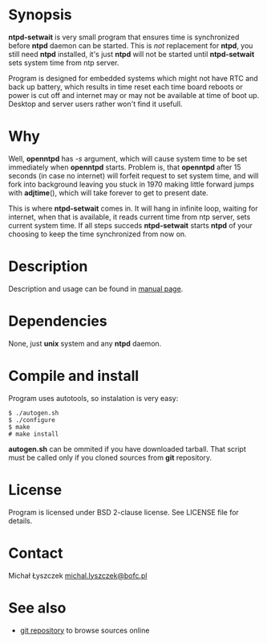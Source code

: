 [kursg-meta]: # (order: 1)

Synopsis
========

**ntpd-setwait** is very small program that ensures time is synchronized before
**ntpd** daemon can be started. This is *not* replacement for **ntpd**, you
still need **ntpd** installed, it's just **ntpd** will not be started until
**ntpd-setwait** sets system time from ntp server.

Program is designed for embedded systems which might not have RTC and back
up battery, which results in time reset each time board reboots or power is
cut off and internet may or may not be available at time of boot up. Desktop
and server users rather won't find it usefull.

Why
===

Well, **openntpd** has *-s* argument, which will cause system time to be set
immediately when **openntpd** starts. Problem is, that **openntpd** after 15
seconds (in case no internet) will forfeit request to set system time, and
will fork into background leaving you stuck in 1970 making little forward
jumps with **adjtime**(), which will take forever to get to present date.

This is where **ntpd-setwait** comes in. It will hang in infinite loop, waiting
for internet, when that is available, it reads current time from ntp server,
sets current system time. If all steps succeds **ntpd-setwait** starts **ntpd**
of your choosing to keep the time synchronized from now on.

Description
===========

Description and usage can be found in [manual page][1].

Dependencies
============

None, just **unix** system and any **ntpd** daemon.

Compile and install
===================

Program uses autotools, so instalation is very easy:

~~~{.sh}
$ ./autogen.sh
$ ./configure
$ make
# make install
~~~

**autogen.sh** can be ommited if you have downloaded tarball. That script
must be called only if you cloned sources from **git** repository.

License
=======

Program is licensed under BSD 2-clause license. See LICENSE file for details.

Contact
=======

Michał Łyszczek [michal.lyszczek@bofc.pl][2]

See also
========

* [git repository][3] to browse sources online

[1]: https://ntpd-setwait.bofc.pl/manuals/ntpd-setwait.1.html
[2]: mailto:michal.lyszczek@bofc.pl
[3]: https://git.bofc.pl/ntpd-setwait
